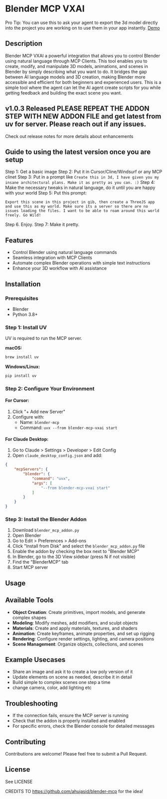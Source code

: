 # Blender MCP VXAI 

Pro Tip: You can use this to ask your agent to export the 3d model directly into the project you are working on to use them in your app instantly. [Demo](https://youtu.be/sHRI0nPan20?feature=shared)
## Description

Blender MCP VXAI a powerful integration that allows you to control Blender using natural language through MCP Clients. This tool enables you to create, modify, and manipulate 3D models, animations, and scenes in Blender by simply describing what you want to do. It bridges the gap between AI language models and 3D creation, making Blender more accessible and efficient for both beginners and experienced users. This is a simple tool where the agent can let the AI agent create scripts for you while getting feedback and building the exact scene you want.

## v1.0.3 Released PLEASE REPEAT THE ADDON STEP WITH NEW ADDON FILE and get latest from uv for server. Please reach out if any issues.
Check out release notes for more details about enhancements

## Guide to using the latest version once you are setup
Step 1: Get a basic image
Step 2: Put it in Cursor/Cline/Windsurf or any MCP clinet
Step 3: Put in a prompt like
```Create this in 3d, I have given you my insane architectural plans. Make it as pretty as you can. :)```
Step 4: Make the necessary tweaks in natural language, do it until you are happy with your world
Step 5: Put this prompt:
```
Export this scene in this project in gib, then create a ThreeJS app and use this as my world. Make sure its a server so there are no issues loading the files. I want to be able to roam around this world freely. Go Wild!
````
Step 6. Enjoy.
Step 7: Make it pretty.



## Features

- Control Blender using natural language commands
- Seamless integration with MCP Clients
- Automate complex Blender operations with simple text instructions
- Enhance your 3D workflow with AI assistance

## Installation

### Prerequisites

- Blender 
- Python 3.8+

### Step 1: Install UV

UV is required to run the MCP server.

**macOS:**
```bash
brew install uv
```

**Windows/Linux:**
```bash
pip install uv
```

### Step 2: Configure Your Environment

#### For Cursor:
1. Click "+ Add new Server"
2. Configure with:
   - Name: `blender-mcp`
   - Command: `uvx --from blender-mcp-vxai start`

#### For Claude Desktop:
1. Go to Claude > Settings > Developer > Edit Config
2. Open `claude_desktop_config.json` and add:
```json
{
    "mcpServers": {
        "blender": {
            "command": "uvx",
            "args": [
                "--from blender-mcp-vxai start"
            ]
        }
    }
}
```

### Step 3: Install the Blender Addon

1. Download `blender_mcp_addon.py`
2. Open Blender
3. Go to Edit > Preferences > Add-ons
4. Click "Install from Disk" and select the `blender_mcp_addon.py` file
5. Enable the addon by checking the box next to "Blender MCP"
6. In Blender, go to the 3D View sidebar (press N if not visible)
7. Find the "BlenderMCP" tab
8. Start MCP server



## Usage


## Available Tools

- **Object Creation**: Create primitives, import models, and generate complex shapes
- **Modeling**: Modify meshes, add modifiers, and sculpt objects
- **Materials**: Create and apply materials, textures, and shaders
- **Animation**: Create keyframes, animate properties, and set up rigging
- **Rendering**: Configure render settings, lighting, and camera positions
- **Scene Management**: Organize objects, collections, and scenes

## Example Usecases
- Share an image and ask it to create a low poly version of it
- Update elements on scene as needed, describe it in detail
- Build simple to complex scenes one step a time
- change camera, color, add lighting etc


## Troubleshooting

- If the connection fails, ensure the MCP server is running
- Check that the addon is properly installed and enabled
- For specific errors, check the Blender console for detailed messages

## Contributing

Contributions are welcome! Please feel free to submit a Pull Request.

## License

See LICENSE


CREDITS TO https://github.com/ahujasid/blender-mcp for the idea!
